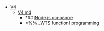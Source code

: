 - <a href = "F:\Node_projects\Node_Way\NBase\Lake\V4\cat.V4\dir.V4.md">V4</a>
    - <a href = "F:\Node_projects\Node_Way\NBase\Lake\V4\V4.md">V4.md</a>
        - *## [Node.js основное](https://www.youtube.com/watch?v=qZ5xzkEdkhg&t=7479s&ab_channel=%D0%A4%D1%80%D0%BE%D0%BD%D1%82%D0%B5%D0%BD%D0%B4)
        - *%% _WTS functionl programming
